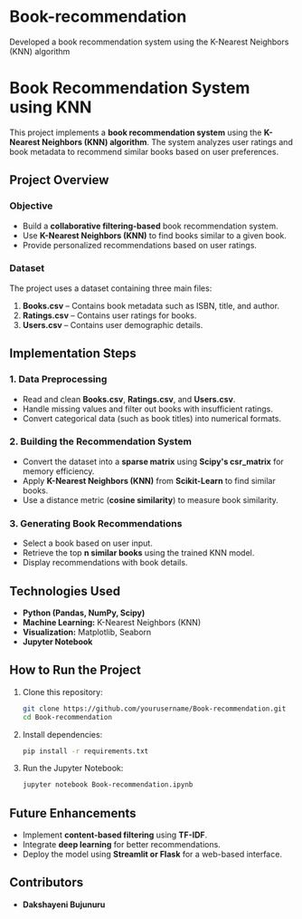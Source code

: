 # Book-recommendation
Developed a book recommendation system using the K-Nearest Neighbors (KNN) algorithm

# **Book Recommendation System using KNN**
This project implements a **book recommendation system** using the **K-Nearest Neighbors (KNN) algorithm**. The system analyzes user ratings and book metadata to recommend similar books based on user preferences.

## **Project Overview**
### **Objective**
- Build a **collaborative filtering-based** book recommendation system.
- Use **K-Nearest Neighbors (KNN)** to find books similar to a given book.
- Provide personalized recommendations based on user ratings.

### **Dataset**
The project uses a dataset containing three main files:
1. **Books.csv** – Contains book metadata such as ISBN, title, and author.
2. **Ratings.csv** – Contains user ratings for books.
3. **Users.csv** – Contains user demographic details.

## **Implementation Steps**
### **1. Data Preprocessing**
- Read and clean **Books.csv**, **Ratings.csv**, and **Users.csv**.
- Handle missing values and filter out books with insufficient ratings.
- Convert categorical data (such as book titles) into numerical formats.

### **2. Building the Recommendation System**
- Convert the dataset into a **sparse matrix** using **Scipy's csr_matrix** for memory efficiency.
- Apply **K-Nearest Neighbors (KNN)** from **Scikit-Learn** to find similar books.
- Use a distance metric (**cosine similarity**) to measure book similarity.

### **3. Generating Book Recommendations**
- Select a book based on user input.
- Retrieve the top **n similar books** using the trained KNN model.
- Display recommendations with book details.

## **Technologies Used**
- **Python (Pandas, NumPy, Scipy)**
- **Machine Learning:** K-Nearest Neighbors (KNN)
- **Visualization:** Matplotlib, Seaborn
- **Jupyter Notebook**

## **How to Run the Project**
1. Clone this repository:
   ```bash
   git clone https://github.com/yourusername/Book-recommendation.git
   cd Book-recommendation
   ```
2. Install dependencies:
   ```bash
   pip install -r requirements.txt
   ```
3. Run the Jupyter Notebook:
   ```bash
   jupyter notebook Book-recommendation.ipynb
   ```

## **Future Enhancements**
- Implement **content-based filtering** using **TF-IDF**.
- Integrate **deep learning** for better recommendations.
- Deploy the model using **Streamlit or Flask** for a web-based interface.

## **Contributors**
- **Dakshayeni Bujunuru**

